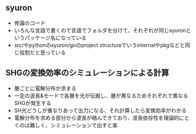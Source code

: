 ## syuron

- 修論のコード
- いろんな言語で書くので言語でフォルダを分けて、それぞれが同じsyuronというパッケージ名になっている
- src/やpythonのsyuron/goのproject structureでいうinternalやpkgなどと同じ役割だと思っている

## SHGの変換効率のシミュレーションによる計算

- 層ごとに電解分布が求まる
- 一定の波長&モードで各層を光が伝搬し、層が異なるためそれぞれで異なるSHGが発生する
- SH光どうしが重なりあって出力になる、それ計算したら変換効率がわかる
- 電解分布を求める部分から波長が絡んできており、波長依存性を理論的にとくのは難しく、シミュレーションで出すと楽
